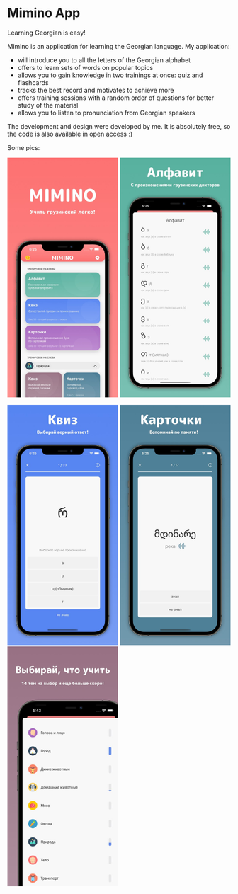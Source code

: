 # Mimino App
Learning Georgian is easy!

Mimino is an application for learning the Georgian language. My application:
- will introduce you to all the letters of the Georgian alphabet
- offers to learn sets of words on popular topics
- allows you to gain knowledge in two trainings at once: quiz and flashcards
- tracks the best record and motivates to achieve more
- offers training sessions with a random order of questions for better study of the material
- allows you to listen to pronunciation from Georgian speakers

The development and design were developed by me. It is absolutely free, so the code is also available in open access :)

Some pics: 

<p>
  <img src="https://github.com/vladconq/mimino-app/blob/master/Mimino5/Pics/1.jpg" width="250">
  <img src="https://github.com/vladconq/mimino-app/blob/master/Mimino5/Pics/2.jpg" width="250">
</p>

<p>
  <img src="https://github.com/vladconq/mimino-app/blob/master/Mimino5/Pics/3.jpg" width="250">
  <img src="https://github.com/vladconq/mimino-app/blob/master/Mimino5/Pics/4.jpg" width="250">
  <img src="https://github.com/vladconq/mimino-app/blob/master/Mimino5/Pics/5.jpg" width="250">
</p>
